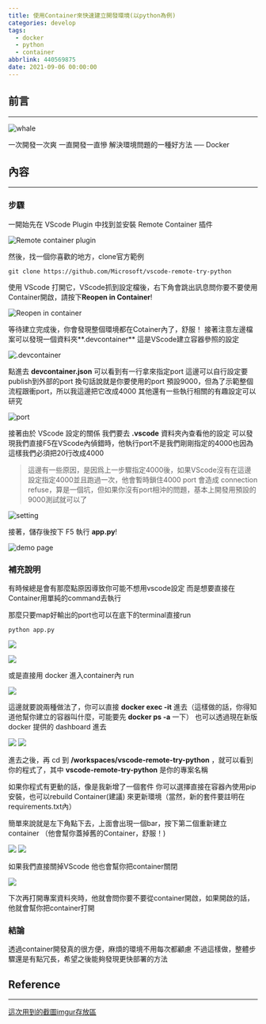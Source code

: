 ```yaml
---
title: 使用Container來快速建立開發環境(以python為例)
categories: develop
tags:
  - docker
  - python
  - container
abbrlink: 440569875
date: 2021-09-06 00:00:00
---
```


## 前言
----------

![whale](https://www.docker.com/sites/default/files/d8/2019-07/horizontal-logo-monochromatic-white.png)

一次開發一次爽
一直開發一直慘
解決環境問題的一種好方法 ── Docker

<!--more-->

## 內容
----------

### 步驟

一開始先在 VScode Plugin 中找到並安裝 Remote Container 插件

![Remote container plugin](https://i.imgur.com/jGE3rXY.png)

然後，找一個你喜歡的地方，clone官方範例

`git clone https://github.com/Microsoft/vscode-remote-try-python`

 使用 VScode 打開它，VScode抓到設定檔後，右下角會跳出訊息問你要不要使用Container開啟，請按下**Reopen in Container**!

![Reopen in container](https://i.imgur.com/Ibkv1g5.png)

等待建立完成後，你會發現整個環境都在Cotainer內了，舒服！
接著注意左邊檔案可以發現一個資料夾**.devcontainer**
這是VScode建立容器參照的設定

![.devcontainer](https://i.imgur.com/ZxSGfeo.png)

點進去 **devcontainer.json** 可以看到有一行拿來指定port
這邊可以自行設定要publish到外部的port
換句話說就是你要使用的port
預設9000，但為了示範整個流程跟衝port，所以我這邊把它改成4000
其他還有一些執行相關的有趣設定可以研究 

![port](https://i.imgur.com/gOwm6zg.png)

接著由於 VScode 設定的關係
我們要去 **.vscode** 資料夾內查看他的設定
可以發現我們直接F5在VScode內偵錯時，他執行port不是我們剛剛指定的4000也因為這樣我們必須把20行改成4000
> 這邊有一些原因，是因爲上一步驟指定4000後，如果VScode沒有在這邊設定指定4000並且跑過一次，他會暫時鎖住4000 port 會造成 connection refuse，算是一個坑，但如果你沒有port相沖的問題，基本上開發用預設的9000測試就可以了

![setting](https://i.imgur.com/rsvco2q.png)

接著，儲存後按下 F5 執行 **app.py**! 

![demo page](https://i.imgur.com/X6r1kma.png)

### 補充說明

有時候總是會有那麼點原因導致你可能不想用vscode設定
而是想要直接在Container用單純的command去執行

那麼只要map好輸出的port也可以在底下的terminal直接run

`python app.py`

![](https://i.imgur.com/J3SGDOj.png)

![](https://i.imgur.com/c9XBSDH.png)

或是直接用 docker 進入container內 run 

![](https://i.imgur.com/MxmZLIb.png)

這邊就要說兩種做法了，你可以直接 **docker exec -it** 進去（這樣做的話，你得知道他幫你建立的容器叫什麼，可能要先 **docker ps -a** 一下） 也可以透過現在新版 docker 提供的 dashboard 進去

![](https://i.imgur.com/B0RyI5Z.png)
![](https://i.imgur.com/KyeUmAg.png)  


進去之後，再 cd 到 **/workspaces/vscode-remote-try-python** ，就可以看到你的程式了，其中 **vscode-remote-try-python** 是你的專案名稱

如果你程式有更動的話，像是我新增了一個套件
你可以選擇直接在容器內使用pip 安裝，也可以rebuild Container(建議) 來更新環境（當然，新的套件要註明在requirements.txt內）

簡單來說就是左下角點下去，上面會出現一個bar，按下第二個重新建立container （他會幫你蓋掉舊的Container，舒服！)

![](https://i.imgur.com/I7OyA5a.png)
![](https://i.imgur.com/Oy6au5Z.png)

如果我們直接關掉VScode 他也會幫你把container關閉

![](https://i.imgur.com/iPFmnXf.png)

下次再打開專案資料夾時，他就會問你要不要從container開啟，如果開啟的話，他就會幫你把container打開

### 結論

透過container開發真的很方便，麻煩的環境不用每次都顧慮
不過這樣做，整體步驟還是有點冗長，希望之後能夠發現更快部署的方法

## Reference
----------

[這次用到的截圖imgur存放區](https://imgur.com/a/GnQEPpi)

